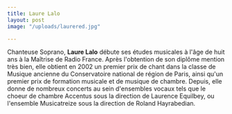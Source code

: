 ```yaml
---
title: Laure Lalo
layout: post
image: "/uploads/laurered.jpg"

---
```

Chanteuse Soprano, __Laure Lalo__ débute ses études musicales à l'âge de huit ans à la Maîtrise de Radio France. Après l'obtention de son diplôme mention très bien, elle obtient en 2002 un premier prix de chant dans la classe de Musique ancienne du Conservatoire national de région de Paris, ainsi qu'un premier prix de formation musicale et de musique de chambre. Depuis, elle donne de nombreux concerts au sein d'ensembles vocaux tels que le choeur de chambre Accentus sous la direction de Laurence Equilbey, ou l'ensemble Musicatreize sous la direction de Roland Hayrabedian.